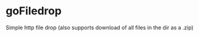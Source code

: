 goFiledrop
==========

Simple http file drop (also supports download of all files in the dir as a .zip)
